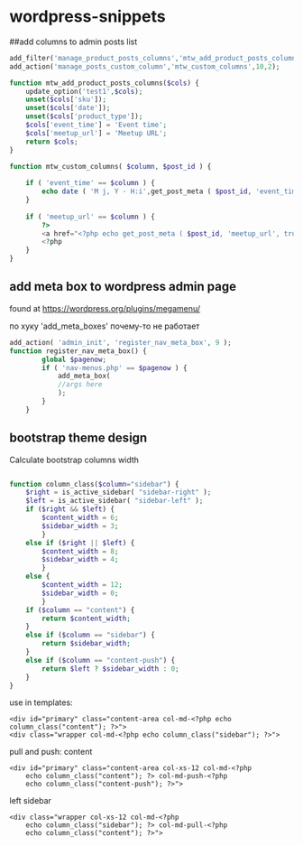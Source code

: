 # wordpress-snippets

##add columns to admin posts list
```php
add_filter('manage_product_posts_columns','mtw_add_product_posts_columns',100);
add_action('manage_posts_custom_column','mtw_custom_columns',10,2);

function mtw_add_product_posts_columns($cols) {
	update_option('test1',$cols);
	unset($cols['sku']);
	unset($cols['date']);
	unset($cols['product_type']);
	$cols['event_time'] = 'Event time';
	$cols['meetup_url'] = 'Meetup URL';
	return $cols;
}

function mtw_custom_columns( $column, $post_id ) {
	
	if ( 'event_time' == $column ) {
		echo date ( 'M j, Y · H:i',get_post_meta ( $post_id, 'event_time', true ) );
	}
	
	if ( 'meetup_url' == $column ) {
		?>
		<a href="<?php echo get_post_meta ( $post_id, 'meetup_url', true ); ?>">#</a>
		<?php
	}
}
```

## add meta box to wordpress admin page
found at https://wordpress.org/plugins/megamenu/

по хуку 'add_meta_boxes' почему-то не работает
```php
add_action( 'admin_init', 'register_nav_meta_box', 9 );
function register_nav_meta_box() {
        global $pagenow;
        if ( 'nav-menus.php' == $pagenow ) {
            add_meta_box(
			//args here
            );
        }
    }
```    
    
## bootstrap theme design

Calculate bootstrap columns width
```php

function column_class($column="sidebar") {
	$right = is_active_sidebar( "sidebar-right" );
	$left = is_active_sidebar( "sidebar-left" );
	if ($right && $left) {
		$content_width = 6;
		$sidebar_width = 3;
		}
	else if ($right || $left) {
		$content_width = 8;
		$sidebar_width = 4;
		}
	else {
		$content_width = 12;
		$sidebar_width = 0;
		}
	if ($column == "content") {
		return $content_width;
	}
	else if ($column == "sidebar") {
		return $sidebar_width;
	}
	else if ($column == "content-push") {
		return $left ? $sidebar_width : 0;
	}
}
```
use in templates:
```
<div id="primary" class="content-area col-md-<?php echo column_class("content"); ?>">
<div class="wrapper col-md-<?php echo column_class("sidebar"); ?>">
```
pull and push:
content
```
<div id="primary" class="content-area col-xs-12 col-md-<?php 
	echo column_class("content"); ?> col-md-push-<?php 
	echo column_class("content-push"); ?>">
```
left sidebar
```
<div class="wrapper col-xs-12 col-md-<?php 
	echo column_class("sidebar"); ?> col-md-pull-<?php 
	echo column_class("content"); ?>">
```
